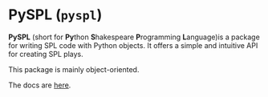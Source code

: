 # PySPL (`pyspl`)
**PySPL** (short for **Py**thon **S**hakespeare **P**rogramming **L**anguage)is a package for writing SPL code with Python objects. It offers a simple and intuitive API for creating SPL plays.

This package is mainly object-oriented.

The docs are [here](https://pyspl.readthedocs.io).
